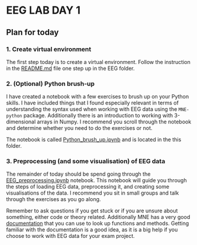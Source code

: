 # EEG LAB DAY 1

## Plan for today

### 1. Create virtual environment
The first step today is to create a virtual environment. Follow the instruction in the [README.md](../README.md#setting-up-virtual-environment) file one step up in the EEG folder.

### 2. (Optional) Python brush-up
I have created a notebook with a few exercises to brush up on your Python skills. I have included things that I found especially relevant in terms of understanding the syntax used when working with EEG data using the `MNE-python` package. Additionally there is an introduction to working with 3-dimensional arrays in Numpy. I recommend you scroll through the notebook and determine whether you need to do the exercises or not. 

The notebook is called [Python_brush_up.ipynb](Python_brush_up.ipynb) and is located in the this folder.

### 3. Preprocessing (and some visualisation) of EEG data
The remainder of today should be spend going through the [EEG_preprocessing.ipynb](EEG_preprocessing.ipynb) notebook. This notebook will guide you through the steps of loading EEG data, preprocessing it, and creating some visualisations of the data. I recommend you sit in small groups and talk through the exercises as you go along. 

Remember to ask questions if you get stuck or if you are unsure about something, either code or theory related. Additionally MNE has a very good [documentation](https://mne.tools/stable/index.html) that you can use to look up functions and methods. Getting familiar with the documentation is a good idea, as it is a big help if you choose to work with EEG data for your exam project.
